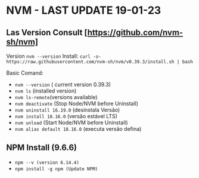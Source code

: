 # NVM - LAST UPDATE 19-01-23

## Las Version Consult [https://github.com/nvm-sh/nvm]

Version `nvm --version`
Install: `curl -o- https://raw.githubusercontent.com/nvm-sh/nvm/v0.39.3/install.sh | bash`

Basic Comand:

- `nvm --version` ( current version 0.39.3)
- `nvm ls` (installed version)
- `nvm ls-remote`(versions available)
- `nvm deactivate` (Stop Node/NVM before Uninstall)
- `nvm uninstall 16.19.0` (desinstala Versão)
- `nvm install 18.16.0` (versão estável LTS)
- `nvm unload` (Start Node/NVM before Uninstall)
- `nvm alias default 18.16.0` (executa versão defina)

## NPM Install (9.6.6)

- `npm --v (version 6.14.4)`
- `npm install -g npm (Update NPM)`
